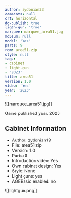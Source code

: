 ```yaml
---
author: zydonian33
comments: null
crt: horizontal
dg-publish: true
ligth-gun: 'true'
marquee: marquee_area51.jpg
md5sum: null
model: 'Yes'
parts: 9
rom: area51.zip
style: null
tags:
- cabinet
- light-gun
- '2023'
title: area51
version: 1.0
video: 'Yes'
year: '2023'
---
```


![[marquee_area51.jpg]]

Game published year: 2023

## Cabinet information

- Author: zydonian33
- File: area51.zip
- Version: 1.0
- Parts: 9
- Introduction video: Yes
- Own cabinet design: Yes
- Style: None
- Light guns: yes
- AGEBasic enabled: no

![[lightgun.png]]
 
